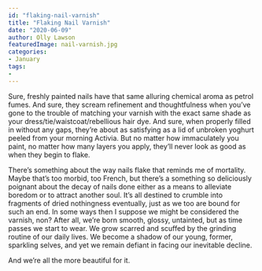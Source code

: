 ```yaml
---
id: "flaking-nail-varnish"
title: "Flaking Nail Varnish"
date: "2020-06-09"
author: Olly Lawson
featuredImage: nail-varnish.jpg
categories:
- January
tags:
- 
---
```


Sure, freshly painted nails have that same alluring chemical aroma as petrol fumes. And sure, they scream refinement and thoughtfulness when you’ve gone to the trouble of matching your varnish with the exact same shade as your dress/tie/waistcoat/rebellious hair dye. And sure, when properly filled in without any gaps, they’re about as satisfying as a lid of unbroken yoghurt peeled from your morning Activia. But no matter how immaculately you paint, no matter how many layers you apply, they’ll never look as good as when they begin to flake.



There’s something about the way nails flake that reminds me of mortality. Maybe that’s too morbid, too French, but there’s a something so deliciously poignant about the decay of nails done either as a means to alleviate boredom or to attract another soul. It’s all destined to crumble into fragments of dried nothingness eventually, just as we too are bound for such an end. In some ways then I suppose we might be considered the varnish, non? After all, we’re born smooth, glossy, untainted, but as time passes we start to wear. We grow scarred and scuffed by the grinding routine of our daily lives. We become a shadow of our young, former, sparkling selves, and yet we remain defiant in facing our inevitable decline.



And we’re all the more beautiful for it.
